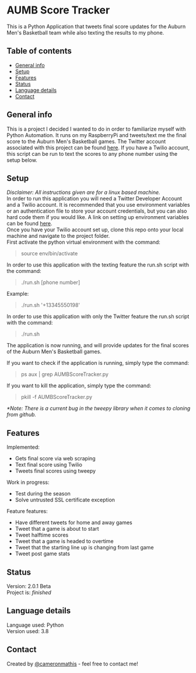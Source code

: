 # AUMB Score Tracker
This is a Python Application that tweets final score updates for the Auburn Men's Basketball team while also texting the results to my phone.

## Table of contents
* [General info](#general-info)
* [Setup](#setup)
* [Features](#features)
* [Status](#status)
* [Language details](#Language-details)
* [Contact](#contact)

## General info
This is a project I decided I wanted to do in order to familiarize myself with Python Automation. It runs on my RaspberryPi and tweets/text me the final score to the Auburn Men's Basketball games. The Twitter account associated with this project can be found [here](https://twitter.com/AumbScore). If you have a Twilio account, this script can be run to text the scores to any phone number using the setup below.

## Setup
_Disclaimer: All instructions given are for a linux based machine._ <br/>
In order to run this application you will need a Twitter Developer Account and a Twilio account. It is recommended that you use environment variables or an authentication file to store your account credentials, but you can also hard code them if you would like. A link on setting up environment variables can be found [here](https://www.twilio.com/blog/2017/01/how-to-set-environment-variables.html). <br/>
Once you have your Twilio account set up, clone this repo onto your local machine and navigate to the project folder. <br/>
First activate the python virtual environment with the command:
>source env/bin/activate

In order to use this application with the texting feature the run.sh script with the command:
>./run.sh [phone number]

Example:
>./run.sh '+13345550198'

In order to use this application with only the Twitter feature the run.sh script with the command:
>./run.sh

The application is now running, and will provide updates for the final scores of the Auburn Men's Basketball games.

If you want to check if the application is running, simply type the command:
>ps aux | grep AUMBScoreTracker.py <br/>

If you want to kill the application, simply type the command:
>pkill -f AUMBScoreTracker.py

_*Note: There is a current bug in the tweepy library when it comes to cloning from github._

## Features
Implemented:
* Gets final score via web scraping
* Text final score using Twilio
* Tweets final scores using tweepy

Work in progress:
* Test during the season
* Solve untrusted SSL certificate exception

Feature features:
* Have different tweets for home and away games
* Tweet that a game is about to start
* Tweet halftime scores
* Tweet that a game is headed to overtime
* Tweet that the starting line up is changing from last game
* Tweet post game stats

## Status
Version: 2.0.1 Beta <br/>
Project is: _finished_

## Language details
Language used: Python </br>
Version used: 3.8

## Contact
Created by [@cameronmathis](https://github.com/cameronmathis/) - feel free to contact me!
